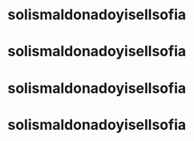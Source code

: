 # solismaldonadoyisellsofia
# solismaldonadoyisellsofia
# solismaldonadoyisellsofia
# solismaldonadoyisellsofia
